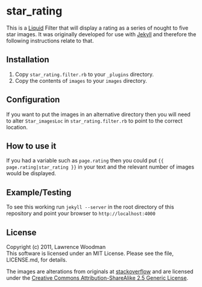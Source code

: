 star_rating
===========

This is a [Liquid](http://www.liquidmarkup.org/) Filter that will display a rating as a series of nought to five star images.  It was originally developed for use with [Jekyll](http://jekyllrb.com/) and therefore the following instructions relate to that.

Installation
------------
1. Copy `star_rating.filter.rb` to your `_plugins` directory.
2. Copy the contents of `images` to your `images` directory.

Configuration
-------------
If you want to put the images in an alternative directory then you will need to alter `Star_imagesLoc` in `star_rating.filter.rb` to point to the correct location.

How to use it
-------------
If you had a variable such as `page.rating` then you could put `{{ page.rating|star_rating }}` in your text
and the relevant number of images would be displayed.

Example/Testing
---------------
To see this working run `jekyll --server` in the root directory of this repository and point your browser to
`http://localhost:4000`

License
-------
Copyright (c) 2011, Lawrence Woodman  
This software is licensed under an MIT License.  Please see the file, LICENSE.md, for details.

The images are alterations from originals at [stackoverflow](http://stackoverflow.com/questions/1987524/turn-a-number-into-star-rating-display-using-jquery-and-css) and are licensed under 
the [Creative Commons Attribution-ShareAlike 2.5 Generic License](http://creativecommons.org/licenses/by-sa/2.5/).
